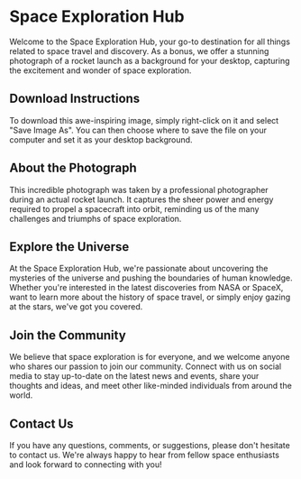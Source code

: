 <!--font:Montserrat-->

# Space Exploration Hub

Welcome to the Space Exploration Hub, your go-to destination for all things related to space travel and discovery. As a bonus, we offer a stunning photograph of a rocket launch as a background for your desktop, capturing the excitement and wonder of space exploration.

## Download Instructions

To download this awe-inspiring image, simply right-click on it and select "Save Image As". You can then choose where to save the file on your computer and set it as your desktop background.

## About the Photograph

This incredible photograph was taken by a professional photographer during an actual rocket launch. It captures the sheer power and energy required to propel a spacecraft into orbit, reminding us of the many challenges and triumphs of space exploration.

## Explore the Universe

At the Space Exploration Hub, we're passionate about uncovering the mysteries of the universe and pushing the boundaries of human knowledge. Whether you're interested in the latest discoveries from NASA or SpaceX, want to learn more about the history of space travel, or simply enjoy gazing at the stars, we've got you covered.

## Join the Community

We believe that space exploration is for everyone, and we welcome anyone who shares our passion to join our community. Connect with us on social media to stay up-to-date on the latest news and events, share your thoughts and ideas, and meet other like-minded individuals from around the world.

## Contact Us

If you have any questions, comments, or suggestions, please don't hesitate to contact us. We're always happy to hear from fellow space enthusiasts and look forward to connecting with you!

<!--

Write me markdown content of website with wallpaper:

"A realistic photograph of a rocket launch, with fiery trails and smoke visible in the sky."

The header of the page should not be copy of the text but rather a real content of the website which is using this wallpaper.


---


# Space Exploration Wallpaper

Decorate your desktop with a stunning photograph of a rocket launch, capturing the thrill and excitement of space exploration. This realistic image features fiery trails and smoke visible in the sky, making it a perfect choice for anyone who loves science, technology, and adventure.

## Download Instructions

To download this wallpaper, simply right-click on the image and select "Save Image As". You can then choose where to save the file on your computer and set it as your desktop background.

## About the Photograph

This breathtaking photograph was taken by a professional photographer during a real rocket launch. It showcases the incredible power and energy required to send a spacecraft into orbit, and reminds us of the many challenges and triumphs of space exploration.

## Share Your Thoughts

We hope you enjoy using this wallpaper as much as we enjoyed creating it. If you have any feedback or suggestions for future wallpapers, please don't hesitate to contact us. And be sure to share a screenshot of your desktop with us on social media using the hashtag #SpaceExplorationWallpaper!


---


Heading should not include word "wallpaper". The website should not be about the wallpaper itself, wallpaper is just a related background, rewrite whole content.


---


# Space Exploration Hub

Welcome to the Space Exploration Hub, your go-to destination for all things related to space travel and discovery. As a bonus, we offer a stunning photograph of a rocket launch as a background for your desktop, capturing the excitement and wonder of space exploration.

## Download Instructions

To download this awe-inspiring image, simply right-click on it and select "Save Image As". You can then choose where to save the file on your computer and set it as your desktop background.

## About the Photograph

This incredible photograph was taken by a professional photographer during an actual rocket launch. It captures the sheer power and energy required to propel a spacecraft into orbit, reminding us of the many challenges and triumphs of space exploration.

## Explore the Universe

At the Space Exploration Hub, we're passionate about uncovering the mysteries of the universe and pushing the boundaries of human knowledge. Whether you're interested in the latest discoveries from NASA or SpaceX, want to learn more about the history of space travel, or simply enjoy gazing at the stars, we've got you covered.

## Join the Community

We believe that space exploration is for everyone, and we welcome anyone who shares our passion to join our community. Connect with us on social media to stay up-to-date on the latest news and events, share your thoughts and ideas, and meet other like-minded individuals from around the world.

## Contact Us

If you have any questions, comments, or suggestions, please don't hesitate to contact us. We're always happy to hear from fellow space enthusiasts and look forward to connecting with you!


---


Write me a Google font which is best fitting for the website.

Pick from the list:
- Open Sans
- Poppins
- IBM Plex Sans
- Playfair Display
- Barlow Condensed
- Montserrat
- Cormorant Garamond
- Orbitron
- Cabin
- Cinzel Decorative
- Cinzel
- Roboto
- Lobster
- Raleway
- Dancing Script
- Great Vibes
- Exo 2
- Alegreya
- Inter
- Barlow Condensed
- Futura
- Lato


Write just the font name nothing else.


---


Montserrat

-->

